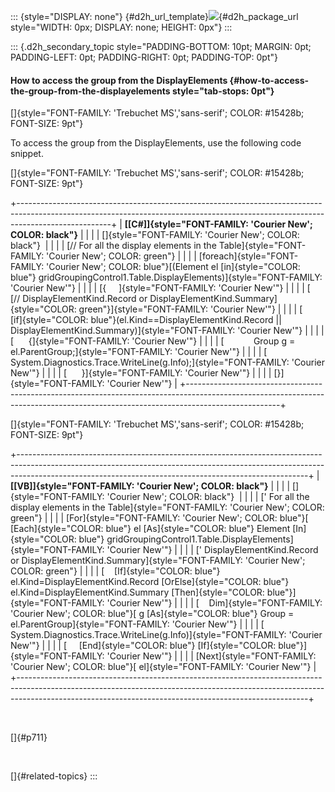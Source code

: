 ::: {style="DISPLAY: none"}
[](ms-xhelp:///?Id=d2h_url_template){#d2h_url_template}![](!package_url!){#d2h_package_url style="WIDTH: 0px; DISPLAY: none; HEIGHT: 0px"}
:::

::: {.d2h_secondary_topic style="PADDING-BOTTOM: 10pt; MARGIN: 0pt; PADDING-LEFT: 0pt; PADDING-RIGHT: 0pt; PADDING-TOP: 0pt"}
#### How to access the group from the DisplayElements {#how-to-access-the-group-from-the-displayelements style="tab-stops: 0pt"}

[]{style="FONT-FAMILY: 'Trebuchet MS','sans-serif'; COLOR: #15428b; FONT-SIZE: 9pt"} 

To access the group from the DisplayElements, use the following code snippet.

[]{style="FONT-FAMILY: 'Trebuchet MS','sans-serif'; COLOR: #15428b; FONT-SIZE: 9pt"} 

+-----------------------------------------------------------------------------------------------------------------------------------------------------------------------------------+
| **[\[C#\]]{style="FONT-FAMILY: 'Courier New'; COLOR: black"}**                                                                                                                    |
|                                                                                                                                                                                   |
| []{style="FONT-FAMILY: 'Courier New'; COLOR: black"}                                                                                                                              |
|                                                                                                                                                                                   |
| [// For all the display elements in the Table]{style="FONT-FAMILY: 'Courier New'; COLOR: green"}                                                                                  |
|                                                                                                                                                                                   |
| [foreach]{style="FONT-FAMILY: 'Courier New'; COLOR: blue"}[(Element el [in]{style="COLOR: blue"} gridGroupingControl1.Table.DisplayElements)]{style="FONT-FAMILY: 'Courier New'"} |
|                                                                                                                                                                                   |
| [{     ]{style="FONT-FAMILY: 'Courier New'"}                                                                                                                                      |
|                                                                                                                                                                                   |
| [      [// DisplayElementKind.Record or DisplayElementKind.Summary]{style="COLOR: green"}]{style="FONT-FAMILY: 'Courier New'"}                                                    |
|                                                                                                                                                                                   |
| [      [if]{style="COLOR: blue"}(el.Kind==DisplayElementKind.Record \|\| DisplayElementKind.Summary)]{style="FONT-FAMILY: 'Courier New'"}                                         |
|                                                                                                                                                                                   |
| [      {]{style="FONT-FAMILY: 'Courier New'"}                                                                                                                                     |
|                                                                                                                                                                                   |
| [            Group g = el.ParentGroup;]{style="FONT-FAMILY: 'Courier New'"}                                                                                                       |
|                                                                                                                                                                                   |
| [            System.Diagnostics.Trace.WriteLine(g.Info);]{style="FONT-FAMILY: 'Courier New'"}                                                                                     |
|                                                                                                                                                                                   |
| [      }]{style="FONT-FAMILY: 'Courier New'"}                                                                                                                                     |
|                                                                                                                                                                                   |
| [}]{style="FONT-FAMILY: 'Courier New'"}                                                                                                                                           |
+-----------------------------------------------------------------------------------------------------------------------------------------------------------------------------------+

[]{style="FONT-FAMILY: 'Trebuchet MS','sans-serif'; COLOR: #15428b; FONT-SIZE: 9pt"} 

+------------------------------------------------------------------------------------------------------------------------------------------------------------------------------------------------------------------------------------+
| **[\[VB\]]{style="FONT-FAMILY: 'Courier New'; COLOR: black"}**                                                                                                                                                                     |
|                                                                                                                                                                                                                                    |
| []{style="FONT-FAMILY: 'Courier New'; COLOR: black"}                                                                                                                                                                               |
|                                                                                                                                                                                                                                    |
| [\' For all the display elements in the Table]{style="FONT-FAMILY: 'Courier New'; COLOR: green"}                                                                                                                                   |
|                                                                                                                                                                                                                                    |
| [For]{style="FONT-FAMILY: 'Courier New'; COLOR: blue"}[ [Each]{style="COLOR: blue"} el [As]{style="COLOR: blue"} Element [In]{style="COLOR: blue"} gridGroupingControl1.Table.DisplayElements]{style="FONT-FAMILY: 'Courier New'"} |
|                                                                                                                                                                                                                                    |
| [\' DisplayElementKind.Record or DisplayElementKind.Summary]{style="FONT-FAMILY: 'Courier New'; COLOR: green"}                                                                                                                     |
|                                                                                                                                                                                                                                    |
| [    [If]{style="COLOR: blue"} el.Kind=DisplayElementKind.Record [OrElse]{style="COLOR: blue"} el.Kind=DisplayElementKind.Summary [Then]{style="COLOR: blue"}]{style="FONT-FAMILY: 'Courier New'"}                                 |
|                                                                                                                                                                                                                                    |
| [    Dim]{style="FONT-FAMILY: 'Courier New'; COLOR: blue"}[ g [As]{style="COLOR: blue"} Group = el.ParentGroup]{style="FONT-FAMILY: 'Courier New'"}                                                                                |
|                                                                                                                                                                                                                                    |
| [         System.Diagnostics.Trace.WriteLine(g.Info)]{style="FONT-FAMILY: 'Courier New'"}                                                                                                                                          |
|                                                                                                                                                                                                                                    |
| [     [End]{style="COLOR: blue"} [If]{style="COLOR: blue"}]{style="FONT-FAMILY: 'Courier New'"}                                                                                                                                    |
|                                                                                                                                                                                                                                    |
| [Next]{style="FONT-FAMILY: 'Courier New'; COLOR: blue"}[ el]{style="FONT-FAMILY: 'Courier New'"}                                                                                                                                   |
+------------------------------------------------------------------------------------------------------------------------------------------------------------------------------------------------------------------------------------+

 

[]{#p711} 

 

[]{#related-topics}
:::
